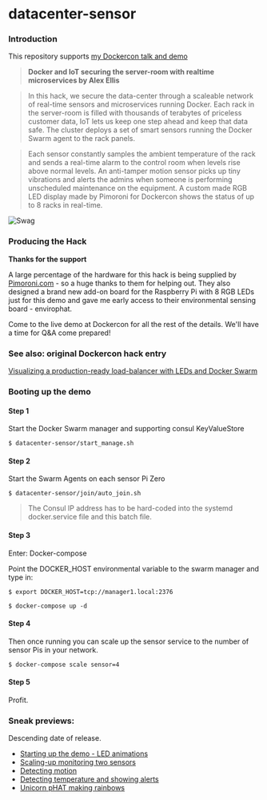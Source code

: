 # datacenter-sensor


### Introduction

This repository supports [my Dockercon talk and demo](http://dockercon2016.sched.org/event/6CF1)

> **Docker and IoT securing the server-room with realtime microservices by Alex Ellis**

> In this hack, we secure the data-center through a scaleable network of real-time sensors and microservices running Docker. Each rack in the server-room is filled with thousands of terabytes of priceless customer data, IoT lets us keep one step ahead and keep that data safe. The cluster deploys a set of smart sensors running the Docker Swarm agent to the rack panels.

> Each sensor constantly samples the ambient temperature of the rack and sends a real-time alarm to the control room when levels rise above normal levels. An anti-tamper motion sensor picks up tiny vibrations and alerts the admins when someone is performing unscheduled maintenance on the equipment. A custom made RGB LED display made by Pimoroni for Dockercon shows the status of up to 8 racks in real-time.

![Swag](https://c3.staticflickr.com/8/7126/27279846650_da0c806fc1_c.jpg)

### Producing the Hack

**Thanks for the support**

A large percentage of the hardware for this hack is being supplied by [Pimoroni.com](http://pimoroni.com) - so a huge thanks to them for helping out. They also designed a brand new add-on board for the Raspberry Pi with 8 RGB LEDs just for this demo and gave me early access to their environmental sensing board - envirophat.

Come to the live demo at Dockercon for all the rest of the details. We'll have a time for Q&A come prepared!

### See also: original Dockercon hack entry

[Visualizing a production-ready load-balancer with LEDs and Docker Swarm](http://blog.alexellis.io/iot-docker-cluster/)

### Booting up the demo

#### Step 1

Start the Docker Swarm manager and supporting consul KeyValueStore

```
$ datacenter-sensor/start_manage.sh
```

#### Step 2

Start the Swarm Agents on each sensor Pi Zero

```
$ datacenter-sensor/join/auto_join.sh
```

> The Consul IP address has to be hard-coded into the systemd docker.service file and this batch file.

#### Step 3

Enter: Docker-compose

Point the DOCKER_HOST environmental variable to the swarm manager and type in:

```
$ export DOCKER_HOST=tcp://manager1.local:2376

$ docker-compose up -d
```

#### Step 4

Then once running you can scale up the sensor service to the number of sensor Pis in your network.

```
$ docker-compose scale sensor=4
```

#### Step 5

Profit.

### Sneak previews:

Descending date of release.

* [Starting up the demo - LED animations](https://twitter.com/alexellisuk/status/742411122591051777)
* [Scaling-up monitoring two sensors](https://twitter.com/alexellisuk/status/741224768087674880)
* [Detecting motion](https://twitter.com/alexellisuk/status/740824510849503232)
* [Detecting temperature and showing alerts](https://twitter.com/alexellisuk/status/739736197442981888)
* [Unicorn pHAT making rainbows](https://twitter.com/alexellisuk/status/739557889854066688)
